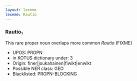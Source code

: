 ```yaml
---
layout: lexeme
lexeme: Rautio
---
```


###  Rautio₁

This rare proper noun overlaps more common *Rautio* (FIXME)
* UPOS:  PROPN
* in KOTUS dictionary under:  3
* Origin:  finer|joukahainen|fiwikt|enwikt
* Possible NER class:  GEO
* Blacklisted:  PROPN-BLOCKING

